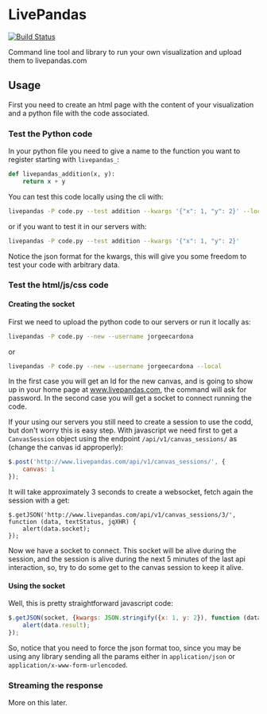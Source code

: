 
LivePandas
==========

[![Build Status](https://travis-ci.org/jorgeecardona/livepandas.png)](https://travis-ci.org/jorgeecardona/livepandas)

Command line tool and library to run your own visualization and upload them to livepandas.com

Usage
-----

First you need to create an html page with the content of your visualization and a python file with the code associated.

### Test the Python code

In your python file you need to give a name to the function you want to register starting with `livepandas_`:

```python
def livepandas_addition(x, y):
    return x + y
```

You can test this code locally using the cli with:

```bash
livepandas -P code.py --test addition --kwargs '{"x": 1, "y": 2}' --local
```

or if you want to test it in our servers with:

```bash
livepandas -P code.py --test addition --kwargs '{"x": 1, "y": 2}'
```

Notice the json format for the kwargs, this will give you some freedom to test your code with arbitrary data.

### Test the html/js/css code

#### Creating the socket

First we need to upload the python code to our servers or run it locally as:

```bash
livepandas -P code.py --new --username jorgeecardona
```
or

```bash
livepandas -P code.py --new --username jorgeecardona --local
```

In the first case you will get an Id for the new canvas, and is going to show up in your home page at www.livepandas.com, the command will ask for password. In the second case
you will get a socket to connect running the code. 


If your using our servers you still need to create a session to use the codd, but don't worry this is easy step. With javascript we need first to get a `CanvasSession` object using the endpoint `/api/v1/canvas_sessions/` as (change the canvas id approperly):

```javascript
$.post('http://www.livepandas.com/api/v1/canvas_sessions/', {
    canvas: 1
});
```
It will take approximately 3 seconds to create a websocket, fetch again the session with a get:
```javacript
$.getJSON('http://www.livepandas.com/api/v1/canvas_sessions/3/', function (data, textStatus, jqXHR) {
    alert(data.socket);
});
```

Now we have a socket to connect. This socket will be alive during the session, and the session is alive during the next 5 minutes of the last api interaction, so, try to do some get to the canvas session to keep it alive.

#### Using the socket

Well, this is pretty straightforward javascript code:

```javascript
$.getJSON(socket, {kwargs: JSON.stringify({x: 1, y: 2}), function (data, textStatus, jqXHR) {
    alert(data.result);
});
```

So, notice that you need to force the json format too, since you may be using any library sending all the params either in `application/json` or `application/x-www-form-urlencoded`.

### Streaming the response

More on this later.